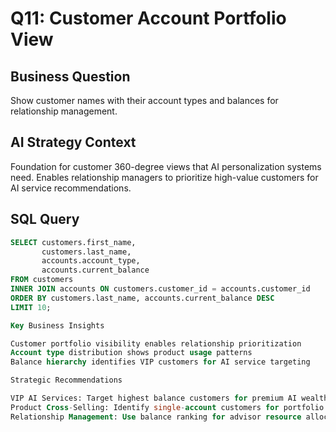 # Q11: Customer Account Portfolio View

## Business Question
Show customer names with their account types and balances for relationship management.

## AI Strategy Context
Foundation for customer 360-degree views that AI personalization systems need. Enables relationship managers to prioritize high-value customers for AI service recommendations.

## SQL Query
```sql
SELECT customers.first_name,
       customers.last_name,
       accounts.account_type,
       accounts.current_balance
FROM customers
INNER JOIN accounts ON customers.customer_id = accounts.customer_id
ORDER BY customers.last_name, accounts.current_balance DESC
LIMIT 10;

Key Business Insights

Customer portfolio visibility enables relationship prioritization
Account type distribution shows product usage patterns
Balance hierarchy identifies VIP customers for AI service targeting

Strategic Recommendations

VIP AI Services: Target highest balance customers for premium AI wealth management
Product Cross-Selling: Identify single-account customers for portfolio expansion
Relationship Management: Use balance ranking for advisor resource allocation
